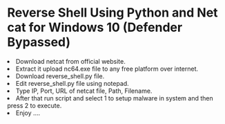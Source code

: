 # Reverse Shell Using Python and Net cat for Windows 10 (Defender Bypassed)
<li>Download netcat from official website. </li>
<li>Extract it upload nc64.exe file to any free platform over internet. </li>
<li>Download reverse_shell.py file. </li>
<li> Edit reverse_shell.py file using notepad. </li>
<li> Type IP, Port, URL of netcat file, Path, Filename. </li>
<li> After that run script and select 1 to setup malware in system and then press 2 to execute. </li>
<li> Enjoy ....</li>
